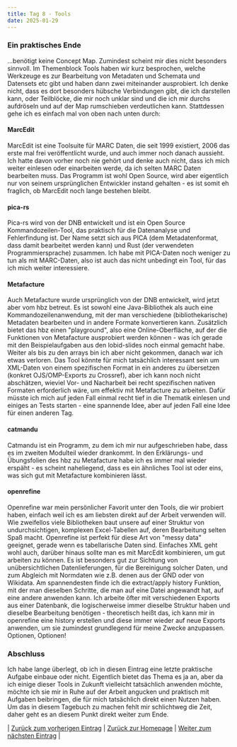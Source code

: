 ```yaml
---
title: Tag 8 - Tools
date: 2025-01-29
---
```


### Ein praktisches Ende
...benötigt keine Concept Map. Zumindest scheint mir dies nicht besonders sinnvoll. Im Themenblock Tools haben wir kurz besprochen, welche Werkzeuge es zur Bearbeitung von Metadaten und Schemata und Datensets etc gibt und haben dann zwei miteinander ausprobiert. Ich denke nicht, dass es dort besonders hübsche Verbindungen gibt, die ich darstellen kann, oder Teilblöcke, die mir noch unklar sind und die ich mir durchs aufdröseln und auf der Map rumschieben verdeutlichen kann. Stattdessen gehe ich es einfach mal von oben nach unten durch:

#### MarcEdit
MarcEdit ist eine Toolsuite für MARC Daten, die seit 1999 existiert, 2006 das erste mal frei veröffentlicht wurde, und auch immer noch danach aussieht. Ich hatte davon vorher noch nie gehört und denke auch nicht, dass ich mich weiter einlesen oder einarbeiten werde, da ich selten MARC Daten bearbeiten muss. Das Programm ist wohl Open Source, wird aber eigentlich nur von seinem ursprünglichen Entwickler instand gehalten - es ist somit eh fraglich, ob MarcEdit noch lange bestehen bleibt.

#### pica-rs
Pica-rs wird von der DNB entwickelt und ist ein Open Source Kommandozeilen-Tool, das praktisch für die Datenanalyse und Fehlerfindung ist. Der Name setzt sich aus PICA (dem Metadatenformat, dass damit bearbeitet werden kann) und Rust (der verwendeten Programmiersprache) zusammen. Ich habe mit PICA-Daten noch weniger zu tun als mit MARC-Daten, also ist auch das nicht unbedingt ein Tool, für das ich mich weiter interessiere.

#### Metafacture
Auch Metafacture wurde ursprünglich von der DNB entwickelt, wird jetzt aber vom hbz betreut. Es ist sowohl eine Java-Bibliothek als auch eine Kommandozeilenanwendung, mit der man verschiedene (bibliothekarische) Metadaten bearbeiten und in andere Formate konvertieren kann. Zusätzlich bietet das hbz einen "playground", also eine Online-Oberfläche, auf der die Funktionen von Metafacture ausprobiert werden können - was ich gerade mit den Beispielaufgaben aus den lobid-slides noch einmal gemacht habe. Weiter als bis zu den arrays bin ich aber nicht gekommen, danach war ich etwas verloren. Das Tool könnte für mich tatsächlich interessant sein um XML-Daten von einem spezifischen Format in ein anderes zu übersetzen (konkret OJS/OMP-Exports zu Crossref), aber ich kann noch nicht abschätzen, wieviel Vor- und Nacharbeit bei recht spezifischen nativen Formaten erforderlich wäre, um effektiv mit Metafacture zu arbeiten. Dafür müsste ich mich auf jeden Fall einmal recht tief in die Thematik einlesen und einiges an Tests starten - eine spannende Idee, aber auf jeden Fall eine Idee für einen anderen Tag.

#### catmandu
Catmandu ist ein Programm, zu dem ich mir nur aufgeschrieben habe, dass es im zweiten Modulteil wieder drankommt. In den Erklärungs- und Übungsfolien des hbz zu Metafacture habe ich es immer mal wieder erspäht - es scheint naheliegend, dass es ein ähnliches Tool ist oder eins, was sich gut mit Metafacture kombinieren lässt.

#### openrefine
Openrefine war mein persönlicher Favorit unter den Tools, die wir probiert haben, einfach weil ich es am liebsten direkt auf der Arbeit verwenden will. Wie zweifellos viele Bibliotheken baut unsere auf einer Struktur von undurchsichtigen, komplexen Excel-Tabellen auf, deren Bearbeitung selten Spaß macht. Openrefine ist perfekt für diese Art von "messy data" geeignet, gerade wenn es tabellarische Daten sind. Einfaches XML geht wohl auch, darüber hinaus sollte man es mit MarcEdit kombinieren, um gut arbeiten zu können. Es ist besonders gut zur Sichtung von unübersichtlichen Datenlieferungen, für die Bereinigung solcher Daten, und zum Abgleich mit Normdaten wie z.B. denen aus der GND oder von Wikidata. Am spannendesten finde ich die extract/apply history Funktion, mit der man dieselben Schritte, die man auf eine Datei angewandt hat, auf eine andere anwenden kann. Ich arbeite öfter mit verschiedenen Exports aus einer Datenbank, die logischerweise immer dieselbe Struktur haben und dieselbe Bearbeitung benötigen - theoretisch heißt das, ich kann mir in openrefine eine history erstellen und diese immer wieder auf neue Exports anwenden, um sie zumindest grundlegend für meine Zwecke anzupassen. Optionen, Optionen!

### Abschluss
Ich habe lange überlegt, ob ich in diesen Eintrag eine letzte praktische Aufgabe einbaue oder nicht. Eigentlich bietet das Thema es ja an, aber da ich einige dieser Tools in Zukunft vielleicht tatsächlich anwenden möchte, möchte ich sie mir in Ruhe auf der Arbeit angucken und praktisch mit Aufgaben beibringen, die für mich tatsächlich direkt einen Nutzen haben. Um das in diesem Tagebuch zu machen fehlt mir schlichtweg die Zeit, daher geht es an diesem Punkt direkt weiter zum Ende.

| [Zurück zum vorherigen Eintrag](https://piaspios.github.io/datenformate/2025/01/25/tag7.html) | [Zurück zur Homepage](https://piaspios.github.io/datenformate/) | [Weiter zum nächsten Eintrag](https://piaspios.github.io/datenformate/2025/01/31/fazit.html) |
